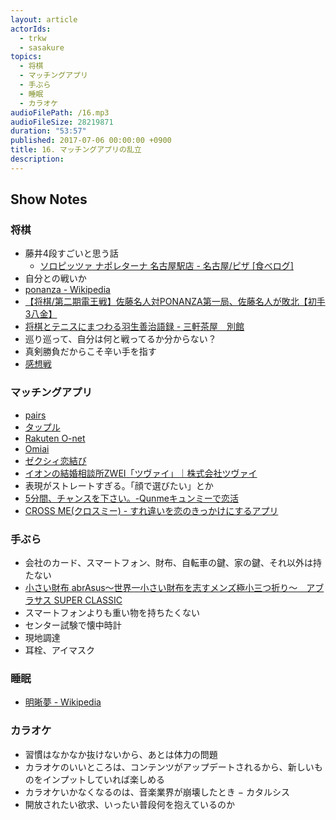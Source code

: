 ```yaml
---
layout: article
actorIds:
  - trkw
  - sasakure
topics:
  - 将棋
  - マッチングアプリ
  - 手ぶら
  - 睡眠
  - カラオケ
audioFilePath: /16.mp3
audioFileSize: 28219871
duration: "53:57"
published: 2017-07-06 00:00:00 +0900
title: 16. マッチングアプリの乱立
description:
---
```


## Show Notes

### 将棋
- 藤井4段すごいと思う話
  - [ソロピッツァ ナポレターナ 名古屋駅店 - 名古屋/ピザ [食べログ]](https://tabelog.com/aichi/A2301/A230101/23059142/)
- 自分との戦いか
- [ponanza - Wikipedia](https://ja.wikipedia.org/wiki/Ponanza)
- [【将棋/第二期電王戦】佐藤名人対PONANZA第一局、佐藤名人が敗北【初手3八金】](https://matome.naver.jp/odai/2149101058826766401/2149104271456015503)
- [将棋とテニスにまつわる羽生善治語録 - 三軒茶屋　別館](http://d.hatena.ne.jp/sangencyaya/20120125/1327488492)
- 巡り巡って、自分は何と戦ってるか分からない？
- 真剣勝負だからこそ辛い手を指す
- [感想戦](https://ja.wikipedia.org/wiki/%E6%84%9F%E6%83%B3%E6%88%A6)

### マッチングアプリ
- [pairs](https://www.pairs.lv/)
- [タップル](https://tapple.me/)
- [Rakuten O-net](https://onet.rakuten.co.jp/)
- [Omiai](https://www.omiai-jp.com/)
- [ゼクシィ恋結び](https://zexy-koimusubi.net/)
- [イオンの結婚相談所ZWEI「ツヴァイ」｜株式会社ツヴァイ](http://www.zwei.co.jp/)
- 表現がストレートすぎる。「顔で選びたい」とか
- [5分間、チャンスを下さい。-Qunmeキュンミーで恋活](https://play.google.com/store/apps/details?id=jp.co.complesso.qunme&hl=ja)
- [CROSS ME(クロスミー) - すれ違いを恋のきっかけにするアプリ](https://crossme.jp/?label=381952ab88984d3aa10e39ad7f6ed6b8201707)

### 手ぶら
- 会社のカード、スマートフォン、財布、自転車の鍵、家の鍵、それ以外は持たない
- [小さい財布 abrAsus〜世界一小さい財布を志すメンズ極小三つ折り〜　アブラサス SUPER CLASSIC](http://superclassic.jp/?pid=31812710)
- スマートフォンよりも重い物を持ちたくない
- センター試験で懐中時計
- 現地調達
- 耳栓、アイマスク

### 睡眠
- [明晰夢 - Wikipedia](https://ja.wikipedia.org/wiki/%E6%98%8E%E6%99%B0%E5%A4%A2)

### カラオケ
- 習慣はなかなか抜けないから、あとは体力の問題
- カラオケのいいところは、コンテンツがアップデートされるから、新しいものをインプットしていれば楽しめる
- カラオケいかなくなるのは、音楽業界が崩壊したとき
− カタルシス
- 開放されたい欲求、いったい普段何を抱えているのか
